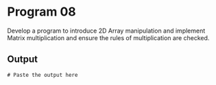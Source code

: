 # Program 08

Develop a program to introduce 2D Array manipulation and implement Matrix multiplication and ensure the rules of multiplication are checked.

## Output

```shell
# Paste the output here
```
